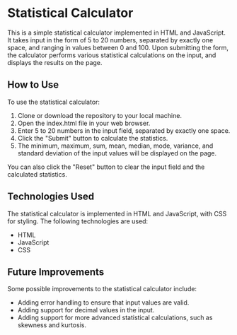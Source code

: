 # Statistical Calculator

This is a simple statistical calculator implemented in HTML and JavaScript. It takes input in the form of 5 to 20 numbers, separated by exactly one space, and ranging in values between 0 and 100. Upon submitting the form, the calculator performs various statistical calculations on the input, and displays the results on the page.

## How to Use

To use the statistical calculator:

1. Clone or download the repository to your local machine.
2. Open the index.html file in your web browser.
3. Enter 5 to 20 numbers in the input field, separated by exactly one space.
4. Click the "Submit" button to calculate the statistics.
5. The minimum, maximum, sum, mean, median, mode, variance, and standard deviation of the input values will be displayed on the page.

You can also click the "Reset" button to clear the input field and the calculated statistics.

## Technologies Used

The statistical calculator is implemented in HTML and JavaScript, with CSS for styling. The following technologies are used:

- HTML
- JavaScript
- CSS

## Future Improvements

Some possible improvements to the statistical calculator include:

- Adding error handling to ensure that input values are valid.
- Adding support for decimal values in the input.
- Adding support for more advanced statistical calculations, such as skewness and kurtosis.
